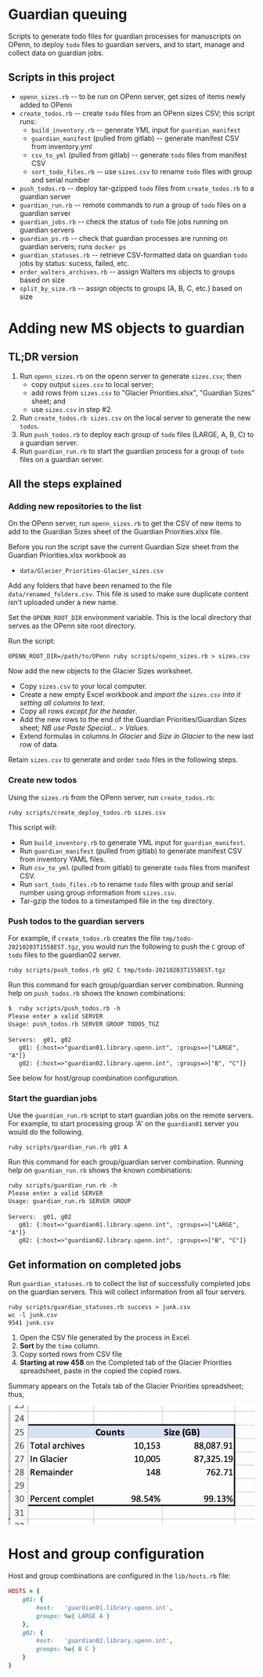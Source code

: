 # Guardian queuing

Scripts to generate todo files for guardian processes for manuscripts on OPenn,
to deploy `todo` files to guardian servers, and to start, manage and collect
data on  guardian jobs.

## Scripts in this project

- `openn_sizes.rb` -- to be run on OPenn server, get sizes of items newly added
  to OPenn
- `create_todos.rb` -- create `todo` files from an OPenn sizes CSV; this script
  runs:
    - `build_inventory.rb` -- generate YML input for `guardian_manifest`
    - `guardian_manifest` (pulled from gitlab) -- generate manifest CSV from
      inventory.yml
    - `csv_to_yml` (pulled from gitlab) -- generate `todo` files from manifest
      CSV
    - `sort_todo_files.rb` -- use `sizes.csv` to rename `todo` files with group
      and serial number
- `push_todos.rb` -- deploy tar-gzipped `todo` files from `create_todos.rb` to
  a guardian server
- `guardian_run.rb` -- remote commands to run a group of `todo` files on a
  guardian server
- `guardian_jobs.rb` -- check the status of `todo` file jobs running on
  guardian servers
- `guardian_ps.rb` -- check that guardian processes are running on guardian
  servers; runs `docker ps`
- `guardian_statuses.rb` -- retrieve CSV-formatted data on guardian `todo` jobs
  by status: sucess, failed, etc.
- `order_walters_archives.rb` -- assign Walters ms objects to groups based on
  size
- `split_by_size.rb` -- assign objects to groups (A, B, C, etc.) based on size

# Adding new MS objects to guardian

## TL;DR version

1. Run `openn_sizes.rb` on the openn server to generate `sizes.csv`; then 
   - copy output `sizes.csv` to local server;
   - add rows from `sizes.csv` to "Glacier Priorities.xlsx", "Guardian Sizes" 
     sheet; and
   - use `sizes.csv` in step #2. 
2. Run `create_todos.rb sizes.csv` on the local server to generate the new 
   `todos`.
3. Run `push_todos.rb` to deploy each group of `todo` files (LARGE, A, B, C) to
   a guardian server.
4. Run `guardian_run.rb` to start the guardian process for a group of `todo` 
   files on a guardian server.

## All the steps explained

### Adding new repositories to the list

On the OPenn server, run `openn_sizes.rb` to get the CSV of new items to add to
the Guardian Sizes sheet of the Guardian Priorities.xlsx file.

Before you run the script save the current Guardian Size sheet from the
Guardian Priorities.xlsx workbook as

- `data/Glacier_Priorities-Glacier_sizes.csv`

Add any folders that have been renamed to the file `data/renamed_folders.csv`.
This file is used to make sure duplicate content isn't uploaded under a new 
name.

Set the `OPENN_ROOT_DIR` environment variable. This is the local directory that
serves as the OPenn site root directory. 

Run the script:

```
OPENN_ROOT_DIR=/path/to/OPenn ruby scripts/openn_sizes.rb > sizes.csv
```

Now add the new objects to the Glacier Sizes worksheet.

- Copy `sizes.csv` to your local computer.
- Create a new empty Excel workbook and *import the `sizes.csv` into it setting
  all columns to text*.
- Copy all rows _except for the header_.
- Add the new rows to the end of the Guardian Priorities/Guardian Sizes sheet; 
  *NB use Paste Special... > Values*.
- Extend formulas in columns *In Glacier* and *Size in Glacier* to the new last
  row of data.

Retain `sizes.csv` to generate and order `todo` files in the following steps. 

### Create new todos

Using the `sizes.rb` from the OPenn server, run `create_todos.rb`:

```shell
ruby scripts/create_deploy_todos.rb sizes.csv
```

This script will:

- Run `build_inventory.rb` to generate YML input for `guardian_manifest`.
- Run `guardian_manifest` (pulled from gitlab) to generate manifest CSV from
  inventory YAML files.
- Run `csv_to_yml` (pulled from gitlab) to generate `todo` files from manifest
  CSV.
- Run `sort_todo_files.rb` to rename `todo` files with group and serial number
  using group information from `sizes.csv`.
- Tar-gzip the todos to a timestamped file in the `tmp` directory.

### Push todos to the guardian servers

For example, if `create_todos.rb` creates the file
`tmp/todo-20210203T1558EST.tgz`, you would run the following to push the `C`
group of `todo` files to the guardian02 server.

```
ruby scripts/push_todos.rb g02 C tmp/todo-20210203T1558EST.tgz
```

Run this command for each group/guardian server combination. Running help on
`push_todos.rb` shows the known combinations:

```
$  ruby scripts/push_todos.rb -h
Please enter a valid SERVER
Usage: push_todos.rb SERVER GROUP TODOS_TGZ

Servers:  g01, g02
   g01: {:host=>"guardian01.library.upenn.int", :groups=>["LARGE", "A"]}
   g02: {:host=>"guardian02.library.upenn.int", :groups=>["B", "C"]}

```

See below for host/group combination configuration.

### Start the guardian jobs

Use the `guardian_run.rb` script to start guardian jobs on the remote servers.
For example, to start processing group 'A' on the `guardian01` server you would
do the following.

```
ruby scripts/guardian_run.rb g01 A
```

Run this command for each group/guardian server combination. Running help on
`guardian_run.rb` shows the known combinations:

```
ruby scripts/guardian_run.rb -h
Please enter a valid SERVER
Usage: guardian_run.rb SERVER GROUP

Servers:  g01, g02
   g01: {:host=>"guardian01.library.upenn.int", :groups=>["LARGE", "A"]}
   g02: {:host=>"guardian02.library.upenn.int", :groups=>["B", "C"]}

```

## Get information on completed jobs

Run `guardian_statuses.rb` to collect the list of successfully completed jobs on 
the guardian servers. This will collect information from all four servers.

```
ruby scripts/guardian_statuses.rb success > junk.csv
wc -l junk.csv
9541 junk.csv
```

1. Open the CSV file generated by the process in Excel.
2. **Sort** by the `time` column. 
3. Copy sorted rows from CSV file
4. **Starting at row 458** on the Completed tab of the Glacier Priorities
   spreadsheet, paste in the copied the copied rows.
   
Summary appears on the Totals tab of the Glacier Priorities spreadsheet; thus,

![sample summary](images/SampleSummary.png "Sample summary")

# Host and group configuration

Host and group combinations are configured in the `lib/hosts.rb` file:

```ruby
HOSTS = {
    g01: {
        host:   'guardian01.library.upenn.int',
        groups: %w{ LARGE A }
    },
    g02: {
        host:   'guardian02.library.upenn.int',
        groups: %w{ B C }
    }
}
```
